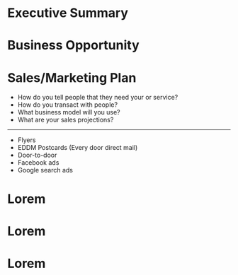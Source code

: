 # Executive Summary

# Business Opportunity

# Sales/Marketing Plan

- How do you tell people that they need your or service?
- How do you transact with people?
- What business model will you use?
- What are your sales projections?
---
- Flyers
- EDDM Postcards (Every door direct mail)
- Door-to-door
- Facebook ads
- Google search ads

# Lorem

# Lorem

# Lorem
